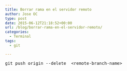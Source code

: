 ```yaml
---
title: Borrar rama en el servidor remoto
author: Jose OC
type: post
date: 2015-06-12T21:18:52+00:00
url: /blog/borrar-rama-en-el-servidor-remoto/
categories:
  - Terminal
tags:
  - git

---
```

<pre class="lang:sh decode:true ">git push origin --delete  &lt;remote-branch-name&gt;</pre>

&nbsp;
